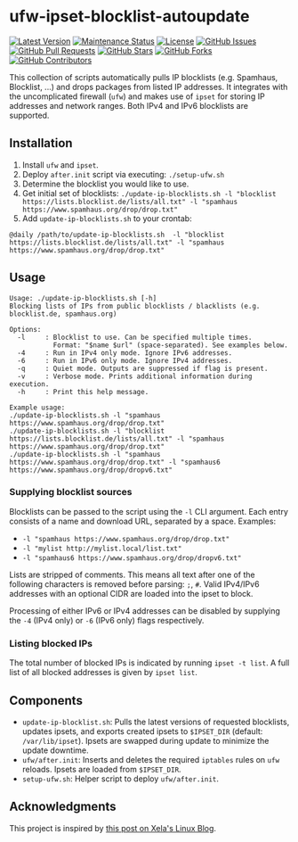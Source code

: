 # ufw-ipset-blocklist-autoupdate

[![Latest Version](https://img.shields.io/github/v/release/ngandrass/ufw-ipset-blocklist-autoupdate)](https://github.com/ngandrass/ufw-ipset-blocklist-autoupdate/releases)
[![Maintenance Status](https://img.shields.io/maintenance/yes/9999)](https://github.com/ngandrass/ufw-ipset-blocklist-autoupdate/)
[![License](https://img.shields.io/github/license/ngandrass/ufw-ipset-blocklist-autoupdate)](https://github.com/ngandrass/ufw-ipset-blocklist-autoupdate/blob/master/LICENSE)
[![GitHub Issues](https://img.shields.io/github/issues/ngandrass/ufw-ipset-blocklist-autoupdate)](https://github.com/ngandrass/ufw-ipset-blocklist-autoupdate/issues)
[![GitHub Pull Requests](https://img.shields.io/github/issues-pr/ngandrass/ufw-ipset-blocklist-autoupdate)](https://github.com/ngandrass/ufw-ipset-blocklist-autoupdate/pulls)
[![GitHub Stars](https://img.shields.io/github/stars/ngandrass/ufw-ipset-blocklist-autoupdate?style=social)](https://github.com/ngandrass/ufw-ipset-blocklist-autoupdate/stargazers)
[![GitHub Forks](https://img.shields.io/github/forks/ngandrass/ufw-ipset-blocklist-autoupdate?style=social)](https://github.com/ngandrass/ufw-ipset-blocklist-autoupdate/network/members)
[![GitHub Contributors](https://img.shields.io/github/contributors/ngandrass/ufw-ipset-blocklist-autoupdate?style=social)](https://github.com/ngandrass/ufw-ipset-blocklist-autoupdate/graphs/contributors)

This collection of scripts automatically pulls IP blocklists (e.g. Spamhaus, Blocklist, ...) and drops packages from
listed IP addresses. It integrates with the uncomplicated firewall (`ufw`) and makes use of `ipset` for storing IP
addresses and network ranges. Both IPv4 and IPv6 blocklists are supported.


## Installation

1. Install `ufw` and `ipset`.
2. Deploy `after.init` script via executing: `./setup-ufw.sh`
3. Determine the blocklist you would like to use.
4. Get initial set of blocklists: `./update-ip-blocklists.sh -l "blocklist https://lists.blocklist.de/lists/all.txt" -l "spamhaus https://www.spamhaus.org/drop/drop.txt"`
5. Add `update-ip-blocklists.sh` to your crontab:
```text
@daily /path/to/update-ip-blocklists.sh  -l "blocklist https://lists.blocklist.de/lists/all.txt" -l "spamhaus https://www.spamhaus.org/drop/drop.txt"
```

## Usage
```text
Usage: ./update-ip-blocklists.sh [-h]
Blocking lists of IPs from public blocklists / blacklists (e.g. blocklist.de, spamhaus.org)

Options:
  -l     : Blocklist to use. Can be specified multiple times.
           Format: "$name $url" (space-separated). See examples below.
  -4     : Run in IPv4 only mode. Ignore IPv6 addresses.
  -6     : Run in IPv6 only mode. Ignore IPv4 addresses.
  -q     : Quiet mode. Outputs are suppressed if flag is present.
  -v     : Verbose mode. Prints additional information during execution.
  -h     : Print this help message.

Example usage:
./update-ip-blocklists.sh -l "spamhaus https://www.spamhaus.org/drop/drop.txt"
./update-ip-blocklists.sh -l "blocklist https://lists.blocklist.de/lists/all.txt" -l "spamhaus https://www.spamhaus.org/drop/drop.txt"
./update-ip-blocklists.sh -l "spamhaus https://www.spamhaus.org/drop/drop.txt" -l "spamhaus6 https://www.spamhaus.org/drop/dropv6.txt"
```

### Supplying blocklist sources

Blocklists can be passed to the script using the `-l` CLI argument. Each entry consists of a name and download URL,
separated by a space. Examples:

- `-l "spamhaus https://www.spamhaus.org/drop/drop.txt"`
- `-l "mylist http://mylist.local/list.txt"`
- `-l "spamhaus6 https://www.spamhaus.org/drop/dropv6.txt"`

Lists are stripped of comments. This means all text after one of the following characters is removed before
parsing: `;`, `#`. Valid IPv4/IPv6 addresses with an optional CIDR are loaded into the ipset to block.

Processing of either IPv6 or IPv4 addresses can be disabled by supplying the `-4` (IPv4 only) or `-6` (IPv6 only)
flags respectively.


### Listing blocked IPs

The total number of blocked IPs is indicated by running `ipset -t list`. A full list of all blocked addresses is given
by `ipset list`.


## Components

- `update-ip-blocklist.sh`: Pulls the latest versions of requested blocklists, updates ipsets, and exports created
  ipsets to `$IPSET_DIR` (default: `/var/lib/ipset`). Ipsets are swapped during update to minimize the update downtime.
- `ufw/after.init`: Inserts and deletes the required `iptables` rules on `ufw` reloads. Ipsets are loaded
  from `$IPSET_DIR`.
- `setup-ufw.sh`: Helper script to deploy `ufw/after.init`.


## Acknowledgments

This project is inspired by [this post on Xela's Linux Blog](https://spielwiese.la-evento.com/xelasblog/archives/74-Ipset-aus-der-Spamhaus-DROP-gemeinsam-mit-ufw-nutzen.html).

